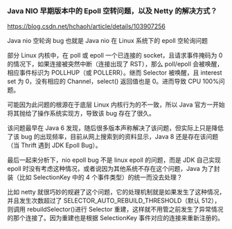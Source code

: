 ### Java NIO 早期版本中的 Epoll 空转问题，以及 Netty 的解决方式？

https://blog.csdn.net/hchaoh/article/details/103907256

Java nio 空轮询 bug 也就是 Java nio 在 Linux 系统下的 epoll 空轮询问题

部分 Linux 内核中，在 poll 或 epoll 一个已连接的 socket，且请求事件掩码为 0 的情况下，如果连接被突然中断（连接出现了 RST），那么 poll/epoll 会被唤醒，相应事件标识为 POLLHUP（或 POLLERR）。继而 Selector 被唤醒，且 interest set 为 0，没有相应的 Channel，select() 返回值也是 0。进而导致 CPU 100%问题。

可能因为此问题的根源在于底层 Linux 内核行为的不一致，所以 Java 官方一开始将其抛给了操作系统实现方，导致该 bug 存在了很久。

该问题最早在 Java 6 发现，随后很多版本声称解决了该问题，但实际上只是降低了该 bug 的出现频率，目前从网上搜索到的资料显示，Java 8 还是存在该问题（当 Thrift 遇到 JDK Epoll Bug）。

最后一起来分析下，nio epoll bug 不是 linux epoll 的问题，而是 JDK 自己实现 epoll 时没有考虑这种情况，或者说因为其他系统不存在这个问题，Java 为了封装（比如 SelectionKey 中的 4 个事件类型）的统一而没去处理？

比如 netty 就很巧妙的规避了这个问题，它的处理机制就是如果发生了这种情况，并且发生次数超过了 SELECTOR_AUTO_REBUILD_THRESHOLD（默认 512），则调用 rebuildSelector()进行 Selector 重建，这样就不用管之前发生了异常情况的那个连接了。因为重建也是根据 SelectionKey 事件对应的连接来重新注册的。
